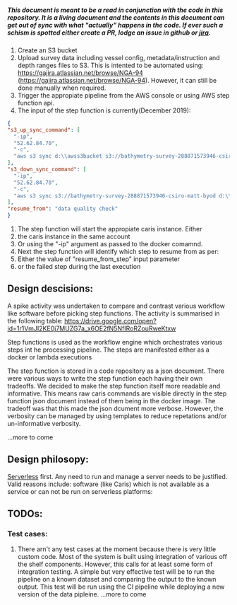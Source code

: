 ##### _This document is meant to be a read in conjunction with the code in this repository. It is a living document and the contents in this document can get out of sync with what "actually" happens in the code. If ever such a schism is spotted either create a PR, lodge an issue in github or [jira](https://gajira.atlassian.net/jira/software/projects/NGA/boards/520)._

1. Create an S3 bucket
2. Upload survey data including vessel config, metadata/instruction and depth ranges files to S3. This is intented to be automated using: https://gajira.atlassian.net/browse/NGA-94 (https://gajira.atlassian.net/browse/NGA-94). However, it can still be done manually when required.
1. Trigger the appropiate pipeline from the AWS console or using AWS step function api.
1. The input of the step function is currently(December 2019):
  ```json
  {
  "s3_up_sync_command": [
    "-ip",
    "52.62.84.70",
    "-c",
    "aws s3 sync d:\\awss3bucket s3://bathymetry-survey-288871573946-csiro-matt-byod --acl public-read"
  ],
  "s3_down_sync_command": [
    "-ip",
    "52.62.84.70",
    "-c",
    "aws s3 sync s3://bathymetry-survey-288871573946-csiro-matt-byod d:\\awss3bucket"
  ],
  "resume_from": "data quality check"
}
```
1. The step function will start the appropiate caris instance. Either
  1. the caris instance in the same account
  1. Or using the "-ip" argument as passed to the docker comamnd.
1. Next the step function will identify which step to resume from as per:
  1. Either the value of "resume_from_step"  input parameter
  1. or the failed step during the last execution


## Design descisions:
A spike activity was undertaken to compare and contrast various workflow like software before picking step functions. The activity is summarised in the following table: https://drive.google.com/open?id=1r1VmJI2KE0j7MUZG7a_x6OE2fN5NfIRoRZouRweKtxw

Step functions is used as the workflow engine which orchestrates various steps int he processing pipeline. The steps are manifested either as a docker or lambda executions

The step function is stored in a code repository as a json document. There were various ways to write the step function each having their own tradeoffs. We decided to make the step function itself more readable and informative. This means raw caris commands are visible directly in the step function json document instead of them being in the docker image. The tradeoff was that this made the json dcument more verbose. However, the verbosity can be managed by using templates to reduce repetations and/or un-informative verbosity. 

...more to come

## Design philosopy:

[Serverless](https://serverless.com/learn/manifesto/) first. Any need to run and manage a server needs to be justified. Valid reasons include: software (like Caris) which is not available as a service or can not be run on serverless platforms:

## TODOs:
### Test cases:
1. There arn't any test cases at the moment because there is very little custom code. Most of the system is built using integration of various off the shelf components. However, this calls for at least some form of integration testing. A simple but very effective test will be to run the pipeline on a known dataset and comparing the output to the known output. This test will be run using the CI pipeline while deploying a new version of the data pipleine.
...more to come
   
